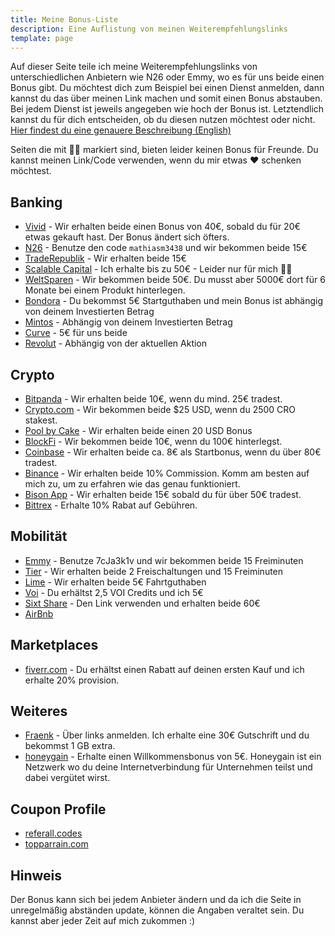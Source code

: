 ```yaml
---
title: Meine Bonus-Liste
description: Eine Auflistung von meinen Weiterempfehlungslinks
template: page
---
```


Auf dieser Seite teile ich meine Weiterempfehlungslinks von unterschiedlichen Anbietern wie N26 oder Emmy, wo es für uns beide einen Bonus gibt. Du möchtest dich zum Beispiel bei einen Dienst anmelden, dann kannst du das über meinen Link machen und somit einen Bonus abstauben. Bei jedem Dienst ist jeweils angegeben wie hoch der Bonus ist. Letztendlich kannst du für dich entscheiden, ob du diesen nutzen möchtest oder nicht. [Hier findest du eine genauere Beschreibung (English)](/blog/2021-03-21-why-i-created-a-referral-page/)

Seiten die mit 🤷‍♂️ markiert sind, bieten leider keinen Bonus für Freunde. Du kannst meinen Link/Code verwenden, wenn du mir etwas ❤️ schenken möchtest.

## Banking

- [Vivid](https://vivid.money/r/mathias9MH) - Wir erhalten beide einen Bonus von 40€, sobald du für 20€ etwas gekauft hast. Der Bonus ändert sich öfters.
- [N26](https://n26.com/r/mathiasm3438) - Benutze den code `mathiasm3438` und wir bekommen beide 15€
- [TradeRepublik](https://ref.trade.re/9ndsz68z) - Wir erhalten beide 15€
- [Scalable Capital](de.scalable.capital/einladung/b2f2fg) - Ich erhalte bis zu 50€ - Leider nur für mich 🤷‍♂️
- [WeltSparen](www.weltsparen.de?p=eyJzIjoiVkZqZ3JhRGVrdVNlMldKcG1LX00tUVNvMGZBIiwidiI6MSwicCI6IntcInVcIjozMDEzOTc1NyxcInZcIjoxLFwidXJsXCI6XCJodHRwczpcXFwvXFxcL3d3dy53ZWx0c3BhcmVuLmRlXFxcL2t1bmRlbi13ZXJiZW5cXFwvP3V0bV9tZWRpdW09ZW1haWwmdXRtX3NvdXJjZT10cmFuc2FjdGlvbmFsJnV0bV9jYW1wYWlnbj1tYW5kcmlsbF9kZS1yYWYtcmVjb21tZW5kYXRpb24tb2ZmZXJ0YWJsZVwiLFwiaWRcIjpcIjY1ZGY2NzA2ODBiYjRhYjhiOTU2ODE5YzU3ZWZjMjE2XCIsXCJ1cmxfaWRzXCI6W1wiNTlhYTFjNDcxZTNkZWMxNmI0YWE4OGY4MWEzYjJkYTU2YjA4NDFlNlwiXX0ifQ) - Wir bekommen beide 50€. Du musst aber 5000€ dort für 6 Monate bei einem Produkt hinterlegen.
- [Bondora](https://bondora.com/ref/mathiasm10) - Du bekommst 5€ Startguthaben und mein Bonus ist abhängig von deinem Investierten Betrag
- [Mintos](https://www.mintos.com/de/l/ref/C60M64) - Abhängig von deinem Investierten Betrag
- [Curve](https://www.curve.com/join#NV53K3PN) - 5€ für uns beide
- [Revolut](https://revolut.com/referral/mathia9rpo!SEP1AR) - Abhängig von der aktuellen Aktion

## Crypto

- [Bitpanda](https://www.bitpanda.com/?ref=1744922665805272769) - Wir erhalten beide 10€, wenn du mind. 25€ tradest.
- [Crypto.com](https://crypto.com/app/byjhe4vd6c) - Wir bekommen beide $25 USD, wenn du 2500 CRO stakest.
- [Pool by Cake](https://pool.cakedefi.com/#?ref=624360) - Wir erhalten beide einen 20 USD Bonus
- [BlockFi](https://blockfi.com/?ref=87125bfa) - Wir bekommen beide 10€, wenn du 100€ hinterlegst.
- [Coinbase](https://www.coinbase.com/join/michel_c0u) - Wir erhalten beide ca. 8€ als Startbonus, wenn du über 80€ tradest.
- [Binance](https://www.binance.com/en/register?ref=S6SM0KGZ) - Wir erhalten beide 10% Commission. Komm am besten auf mich zu, um zu erfahren wie das genau funktioniert.
- [Bison App](https://join.bisonapp.com/zasyk7) - Wir erhalten beide 15€ sobald du für über 50€ tradest.
- [Bittrex](https://bittrex.com/account/register?referralCode=P0L-UPG-MBR) - Erhalte 10% Rabat auf Gebühren.

## Mobilität

- [Emmy](http://onelink.to/emmy) - Benutze 7cJa3k1v und wir bekommen beide 15 Freiminuten
- [Tier](https://tier.page.link/pSK75) - Wir erhalten beide 2 Freischaltungen und 15 Freiminuten
- [Lime](https://lime.bike/referral_signin/R5YTURQ) - Wir erhalten beide 5€ Fahrtguthaben
- [Voi](https://link.voiapp.io/hxj0iHlAdcb) - Du erhältst 2,5 VOI Credits und ich 5€
- [Sixt Share](https://www.sixt.de/invite/EP1ARhmd) - Den Link verwenden und erhalten beide 60€
- [AirBnb](www.airbnb.de/r/mathiasm909)

## Marketplaces

- [fiverr.com](http://www.fiverr.com/s2/8899f1392f) - Du erhältst einen Rabatt auf deinen ersten Kauf und ich erhalte 20% provision.

## Weiteres

- [Fraenk](https://2ekq.adj.st/mgm?campaign=302199764&friend=3ZN34sFhGOqHPrpQ&adjust_t=u66g7hl&adjust_fallback=https%3A%2F%2Fwww.fraenk.de&allowReattribution=true&adj_campaign=mgm) - Über links anmelden. Ich erhalte eine 30€ Gutschrift und du bekommst 1 GB extra.
- [honeygain](https://r.honeygain.me/MATH92FAB5) - Erhalte einen Willkommensbonus von 5€. Honeygain ist ein Netzwerk wo du deine Internetverbindung für Unternehmen teilst und dabei vergütet wirst.

## Coupon Profile

- [referall.codes](https://www.referall.codes/de/users/4654)
- [topparrain.com](https://www.topparrain.com/de/users/124568)

## Hinweis

Der Bonus kann sich bei jedem Anbieter ändern und da ich die Seite in unregelmäßig abständen update, können die Angaben veraltet sein. Du kannst aber jeder Zeit auf mich zukommen :)
